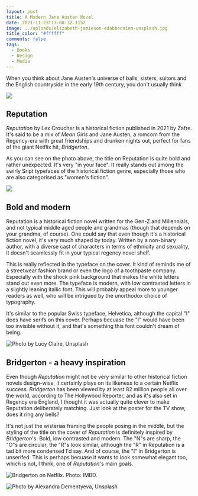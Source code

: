 ```yaml
---
layout: post
title: A Modern Jane Austen Novel
date: 2021-11-23T17:08:32.115Z
image: ../uploads/elizabeth-jamieson-edabbecniem-unsplash.jpg
title_color: "#ffffff"
comments: false
tags:
  - Books
  - Design
  - Media
---
```

When you think about Jane Austen's universe of balls, sisters, suitors and the English countryside in the early 19th century, you don't usually think  

![](../uploads/20211007150315_img_3062.jpg)

## Reputation

*Reputation* by Lex Croucher is a historical fiction published in 2021 by Zafre. It's said to be a mix of *Mean Girls* and Jane Austen, a romcom from the Regency-era with great friendships and drunken nights out, perfect for fans of the giant Netflix hit, *Bridgerton*. 

As you can see on the photo above, the title on Reputation is quite bold and rather unexpected. It's very "in your face". It really stands out among the swirly Sript typefaces of the historical fiction genre, especially those who are also categorised as "women's fiction". 

![](../uploads/david-lezcano-sezsmckzd-8-unsplash.jpg)

## Bold and modern

Reputation is a historical fiction novel written for the Gen-Z and Millennials, and not typical middle aged people and grandmas (though that depends on your grandma, of course). One could say that even though it's a historical fiction novel, it's very much shaped by today. Written by a non-binary author, with a diverse cast of characters in terms of ethnicity and sexuality, it doesn't seamlessly fit in your typical regency novel shelf. 

This is really reflected in the typeface on the cover. It kind of reminds me of a streetwear fashion brand or even the logo of a toothpaste company. Especially with the shock pink background that makes the white letters stand out even more. The typeface is modern, with low contrasted letters in a slightly leaning itallic font. This will probably appeal more to younger readers as well, who will be intrigued by the unorthodox choice of typography. 

It's similar to the popular Swiss typeface, Helvetica, although the capital "I" does have serifs on this cover. Perhaps becuase the "I" would have been too invisible without it, and that's something this font couldn't dream of being. 

![](../uploads/lucy-claire-sn_euel-0-y-unsplash.jpg "Photo by Lucy Claire, Unsplash")

## Bridgerton - a heavy inspiration

Even though *Reputation* might not be very similar to other historical fiction novels design-wise, it certainly plays on its likeness to a certain Netflix success. *Bridgerton* has been viewed by at least 82 million people all over the world, according to The Hollywood Reporter, and as it's also set in Regency era England, I thought it was actually quite clever to make Reputation deliberately matching. Just look at the poster for the TV show, does it ring any bells? 

It's not just the wisterias framing the people posing in the middle, but the styling of the title on the cover of *Reputation* is definitely inspired by *Bridgerton*'s. Bold, low contrasted and modern. The "N"s are sharp, the "O"s are circular, the "R"s look similar, although the "R" in Reputation is a tad bit more condensed I'd say. And of course, the "I" in Bridgerton is unserifed. This is perhaps becuase it wants to look somewhat elegant too, which is not, I think, one of *Reputation*'s main goals. 



![](../uploads/mv5byjixmzzhmtmtndq1mi00otmwltk2m2ityza0ymnjndflotdhxkeyxkfqcgdeqxvymtkxnjuynq-._v1_.jpg "Bridgerton on Netflix. Photo: IMBD.")

![](../uploads/alexandra-dementyeva-ndch-wxzwgo-unsplash.jpg "Photo by Alexandra Dementyeva, Unsplash")